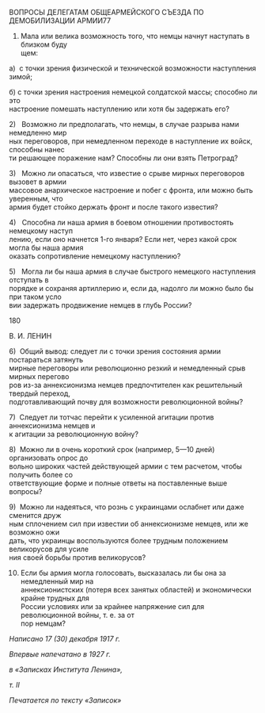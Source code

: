ВОПРОСЫ ДЕЛЕГАТАМ ОБЩЕАРМЕЙСКОГО СЪЕЗДА ПО ДЕМОБИЛИЗАЦИИ АРМИИ77

1) Мала или велика возможность того, что немцы начнут наступать в близком буду­  
щем:

а)  с точки зрения физической и технической возможности наступления зимой;

б) с точки зрения настроения немецкой солдатской массы; способно ли это  
настроение помешать наступлению или хотя бы задержать его?

2)   Возможно ли предполагать, что немцы, в случае разрыва нами немедленно мир­  
ных переговоров, при немедленном переходе в наступление их войск, способны нанес­  
ти решающее поражение нам? Способны ли они взять Петроград?

3)   Можно ли опасаться, что известие о срыве мирных переговоров вызовет в армии  
массовое анархическое настроение и побег с фронта, или можно быть уверенным, что  
армия будет стойко держать фронт и после такого известия?

4)   Способна ли наша армия в боевом отношении противостоять немецкому наступ­  
лению, если оно начнется 1-го января? Если нет, через какой срок могла бы наша армия  
оказать сопротивление немецкому наступлению?

5)   Могла ли бы наша армия в случае быстрого немецкого наступления отступать в  
порядке и сохраняя артиллерию и, если да, надолго ли можно было бы при таком усло­  
вии задержать продвижение немцев в глубь России?

  

180

  

В. И. ЛЕНИН

  

6)  Общий вывод: следует ли с точки зрения состояния армии постараться затянуть  
мирные переговоры или революционно резкий и немедленный срыв мирных перегово­  
ров из-за аннексионизма немцев предпочтителен как решительный твердый переход,  
подготавливающий почву для возможности революционной войны?

7)  Следует ли тотчас перейти к усиленной агитации против аннексионизма немцев и  
к агитации за революционную войну?

8)  Можно ли в очень короткий срок (например, 5—10 дней) организовать опрос до­  
вольно широких частей действующей армии с тем расчетом, чтобы получить более со­  
ответствующие форме и полные ответы на поставленные выше вопросы?

9)  Можно ли надеяться, что рознь с украинцами ослабнет или даже сменится друж­  
ным сплочением сил при известии об аннексионизме немцев, или же возможно ожи­  
дать, что украинцы воспользуются более трудным положением великорусов для усиле­  
ния своей борьбы против великорусов?

10) Если бы армия могла голосовать, высказалась ли бы она за немедленный мир на  
аннексионистских (потеря всех занятых областей) и экономически крайне трудных для  
России условиях или за крайнее напряжение сил для революционной войны, т. е. за от­  
пор немцам?

  

_Написано 17 (30) декабря 1917 г._

_Впервые напечатано в 1927 г._

_в «Записках Института Ленина»,_

_т._ _II_

  

_Печатается по тексту «Записок»_